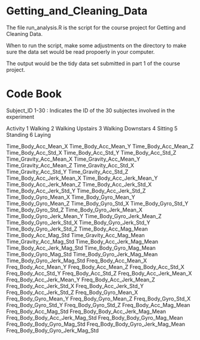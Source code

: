 Getting_and_Cleaning_Data
=========================
The file run_analysis.R is the script for the course project for Getting and Cleaning Data. 

When to run the script, make some adjustments on the directory to make sure the data set would be read propoerly in your computer.

The output would be the tidy data set submitted in part 1 of the course project.

Code Book
=========
Subject_ID
    1-30 : Indicates the ID of the 30 subjectes involved in the experiment

Activity
    1 Walking
    2 Walking Upstairs
    3 Walking Downstars
    4 Sitting
    5 Standing
    6 Laying

Time_Body_Acc_Mean_X
Time_Body_Acc_Mean_Y
Time_Body_Acc_Mean_Z
Time_Body_Acc_Std_X
Time_Body_Acc_Std_Y
Time_Body_Acc_Std_Z
Time_Gravity_Acc_Mean_X
Time_Gravity_Acc_Mean_Y
Time_Gravity_Acc_Mean_Z
Time_Gravity_Acc_Std_X
Time_Gravity_Acc_Std_Y
Time_Gravity_Acc_Std_Z
Time_Body_Acc_Jerk_Mean_X
Time_Body_Acc_Jerk_Mean_Y
Time_Body_Acc_Jerk_Mean_Z
Time_Body_Acc_Jerk_Std_X
Time_Body_Acc_Jerk_Std_Y
Time_Body_Acc_Jerk_Std_Z
Time_Body_Gyro_Mean_X
Time_Body_Gyro_Mean_Y
Time_Body_Gyro_Mean_Z
Time_Body_Gyro_Std_X
Time_Body_Gyro_Std_Y
Time_Body_Gyro_Std_Z
Time_Body_Gyro_Jerk_Mean_X
Time_Body_Gyro_Jerk_Mean_Y
Time_Body_Gyro_Jerk_Mean_Z
Time_Body_Gyro_Jerk_Std_X
Time_Body_Gyro_Jerk_Std_Y
Time_Body_Gyro_Jerk_Std_Z
Time_Body_Acc_Mag_Mean
Time_Body_Acc_Mag_Std
Time_Gravity_Acc_Mag_Mean
Time_Gravity_Acc_Mag_Std
Time_Body_Acc_Jerk_Mag_Mean
Time_Body_Acc_Jerk_Mag_Std
Time_Body_Gyro_Mag_Mean
Time_Body_Gyro_Mag_Std
Time_Body_Gyro_Jerk_Mag_Mean
Time_Body_Gyro_Jerk_Mag_Std
Freq_Body_Acc_Mean_X
Freq_Body_Acc_Mean_Y
Freq_Body_Acc_Mean_Z
Freq_Body_Acc_Std_X
Freq_Body_Acc_Std_Y
Freq_Body_Acc_Std_Z
Freq_Body_Acc_Jerk_Mean_X
Freq_Body_Acc_Jerk_Mean_Y
Freq_Body_Acc_Jerk_Mean_Z
Freq_Body_Acc_Jerk_Std_X
Freq_Body_Acc_Jerk_Std_Y
Freq_Body_Acc_Jerk_Std_Z
Freq_Body_Gyro_Mean_X
Freq_Body_Gyro_Mean_Y
Freq_Body_Gyro_Mean_Z
Freq_Body_Gyro_Std_X
Freq_Body_Gyro_Std_Y
Freq_Body_Gyro_Std_Z
Freq_Body_Acc_Mag_Mean
Freq_Body_Acc_Mag_Std
Freq_Body_Body_Acc_Jerk_Mag_Mean
Freq_Body_Body_Acc_Jerk_Mag_Std
Freq_Body_Body_Gyro_Mag_Mean
Freq_Body_Body_Gyro_Mag_Std
Freq_Body_Body_Gyro_Jerk_Mag_Mean
Freq_Body_Body_Gyro_Jerk_Mag_Std
